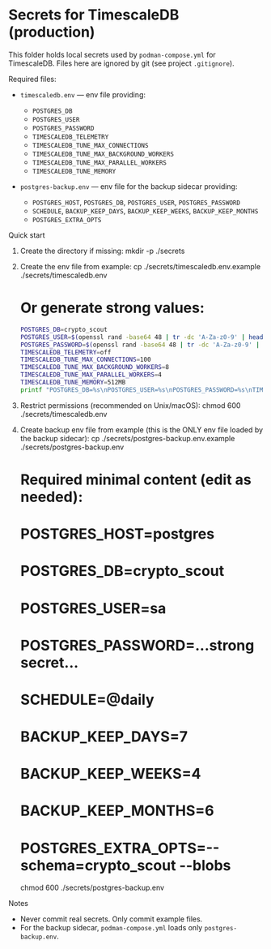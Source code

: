 # Secrets for TimescaleDB (production)

This folder holds local secrets used by `podman-compose.yml` for TimescaleDB. Files here are ignored by git (see project
`.gitignore`).

Required files:

- `timescaledb.env` — env file providing:
    - `POSTGRES_DB`
    - `POSTGRES_USER`
    - `POSTGRES_PASSWORD`
    - `TIMESCALEDB_TELEMETRY`
    - `TIMESCALEDB_TUNE_MAX_CONNECTIONS`
    - `TIMESCALEDB_TUNE_MAX_BACKGROUND_WORKERS`
    - `TIMESCALEDB_TUNE_MAX_PARALLEL_WORKERS`
    - `TIMESCALEDB_TUNE_MEMORY`

- `postgres-backup.env` — env file for the backup sidecar providing:
    - `POSTGRES_HOST`, `POSTGRES_DB`, `POSTGRES_USER`, `POSTGRES_PASSWORD`
    - `SCHEDULE`, `BACKUP_KEEP_DAYS`, `BACKUP_KEEP_WEEKS`, `BACKUP_KEEP_MONTHS`
    - `POSTGRES_EXTRA_OPTS`

Quick start

1) Create the directory if missing:
   mkdir -p ./secrets

2) Create the env file from example:
   cp ./secrets/timescaledb.env.example ./secrets/timescaledb.env
   # Or generate strong values:
   ```bash
   POSTGRES_DB=crypto_scout
   POSTGRES_USER=$(openssl rand -base64 48 | tr -dc 'A-Za-z0-9' | head -c 48)
   POSTGRES_PASSWORD=$(openssl rand -base64 48 | tr -dc 'A-Za-z0-9' | head -c 48)
   TIMESCALEDB_TELEMETRY=off
   TIMESCALEDB_TUNE_MAX_CONNECTIONS=100
   TIMESCALEDB_TUNE_MAX_BACKGROUND_WORKERS=8
   TIMESCALEDB_TUNE_MAX_PARALLEL_WORKERS=4
   TIMESCALEDB_TUNE_MEMORY=512MB
   printf "POSTGRES_DB=%s\nPOSTGRES_USER=%s\nPOSTGRES_PASSWORD=%s\nTIMESCALEDB_TELEMETRY=%s\nTIMESCALEDB_TUNE_MAX_CONNECTIONS=%s\nTIMESCALEDB_TUNE_MAX_BACKGROUND_WORKERS=%s\nTIMESCALEDB_TUNE_MAX_PARALLEL_WORKERS=%s\nTIMESCALEDB_TUNE_MEMORY=%s\n" "$POSTGRES_DB" "$POSTGRES_USER" "$POSTGRES_PASSWORD" "$TIMESCALEDB_TELEMETRY" "$TIMESCALEDB_TUNE_MAX_CONNECTIONS" "$TIMESCALEDB_TUNE_MAX_BACKGROUND_WORKERS" "$TIMESCALEDB_TUNE_MAX_PARALLEL_WORKERS" "$TIMESCALEDB_TUNE_MEMORY" > ./secrets/timescaledb.env
   ```
3) Restrict permissions (recommended on Unix/macOS):
   chmod 600 ./secrets/timescaledb.env

4) Create backup env file from example (this is the ONLY env file loaded by the backup sidecar):
   cp ./secrets/postgres-backup.env.example ./secrets/postgres-backup.env
   # Required minimal content (edit as needed):
   # POSTGRES_HOST=postgres
   # POSTGRES_DB=crypto_scout
   # POSTGRES_USER=sa
   # POSTGRES_PASSWORD=...strong secret...
   # SCHEDULE=@daily
   # BACKUP_KEEP_DAYS=7
   # BACKUP_KEEP_WEEKS=4
   # BACKUP_KEEP_MONTHS=6
   # POSTGRES_EXTRA_OPTS=--schema=crypto_scout --blobs
   chmod 600 ./secrets/postgres-backup.env

Notes

- Never commit real secrets. Only commit example files.
- For the backup sidecar, `podman-compose.yml` loads only `postgres-backup.env`.
